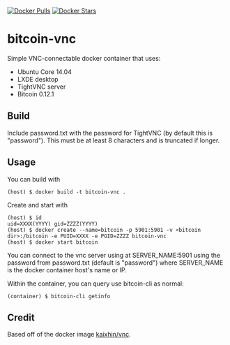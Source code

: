 [![Docker Pulls](https://img.shields.io/docker/pulls/jimmysong76/bitcoin-vnc.svg)](https://hub.docker.com/r/jimmysong76/bitcoin-vnc/)
[![Docker Stars](https://img.shields.io/docker/stars/jimmysong76/bitcoin-vnc.svg)](https://hub.docker.com/r/jimmysong76/bitcoin-vnc/)

bitcoin-vnc
===
Simple VNC-connectable docker container that uses:

 * Ubuntu Core 14.04
 * LXDE desktop
 * TightVNC server
 * Bitcoin 0.12.1

Build
-----
Include password.txt with the password for TightVNC (by default this is "password"). This must be at least 8 characters and is truncated if longer.

Usage
-----
You can build with

    (host) $ docker build -t bitcoin-vnc .

Create and start with

    (host) $ id
    uid=XXXX(YYYY) gid=ZZZZ(YYYY)
    (host) $ docker create --name=bitcoin -p 5901:5901 -v <bitcoin dir>:/bitcoin -e PUID=XXXX -e PGID=ZZZZ bitcoin-vnc
    (host) $ docker start bitcoin

You can connect to the vnc server using at SERVER_NAME:5901 using the password from password.txt (default is "password") where SERVER_NAME is the docker container host's name or IP.

Within the container, you can query use bitcoin-cli as normal:

    (container) $ bitcoin-cli getinfo


Credit
------

Based off of the docker image [kaixhin/vnc](https://github.com/Kaixhin/dockerfiles/tree/master/vnc).